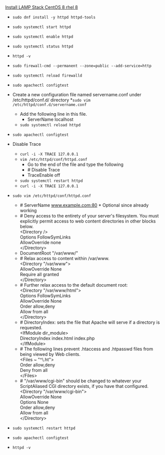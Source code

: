 [Install LAMP Stack CentOS 8 rhel 8](https://www.linuxbabe.com/redhat/install-lamp-stack-centos-8-rhel-8)
* `sudo dnf install -y httpd httpd-tools`
* `sudo systemctl start httpd`
* `sudo systemctl enable httpd`
* `sudo systemctl status httpd`
* `httpd -v`
* `sudo firewall-cmd --permanent --zone=public --add-service=http`
* `sudo systemctl reload firewalld`
* `sudo apachectl configtest`
* Create a new configuration file named servername.conf under /etc/httpd/conf.d/ directory
  *`sudo vim /etc/httpd/conf.d/servername.conf`
    * Add the following line in this file.
      * ServerName localhost
  * `sudo systemctl reload httpd`
* `sudo apachectl configtest`

* Disable Trace
  * `curl -i -X TRACE 127.0.0.1`
  * `vim /etc/httpd/conf/httpd.conf`
    * Go to the end of the file and type the following
    * \# Disable Trace
    * TraceEnable off
  * `sudo systemctl restart httpd`
  * `curl -i -X TRACE 127.0.0.1`

* `sudo vim /etc/httpd/conf/httpd.conf`
  * \# ServerName www.example.com:80 * Optional since already working
  * \# Deny access to the entirety of your server's filesystem. You must explicitly permit access to web content directories in other <Directory> blocks below.<br />
      <Directory \/><br />
        Options FollowSymLinks<br />
        AllowOverride none<br />
      <\/Directory>
  * DocumentRoot "/var/www/"
  * \# Relax access to content within /var/www.<br />
      <Directory "/var/www"><br />
        AllowOverride None<br />
        Require all granted<br />
      <\/Directory>
  * \# Further relax access to the default document root:<br />
      <Directory "/var/www/html"><br />
        Options FollowSymLinks<br />
        AllowOverride None<br />
        Order allow,deny<br />
        Allow from all<br />
      <\/Directory>
  * \# DirectoryIndex: sets the file that Apache will serve if a directory is requested.<br />
      \<IfModule dir_module><br />
        DirectoryIndex index.html index.php<br />
      <\/IfModule>
  * \# The following lines prevent .htaccess and .htpasswd files from being viewed by Web clients.<br />
      <Files ~ "^\\.ht"><br />
        Order allow,deny<br />
        Deny from all<br />
      <\/Files>
  * \# "/var/www/cgi-bin" should be changed to whatever your ScriptAliased CGI directory exists, if you have that configured.<br />
      <Directory "/var/www/cgi-bin"><br />
        AllowOverride None<br />
        Options None<br />
        Order allow,deny<br />
        Allow from all<br />
      <\/Directory>

* `sudo systemctl restart httpd`
* `sudo apachectl configtest`
* `httpd -v`
